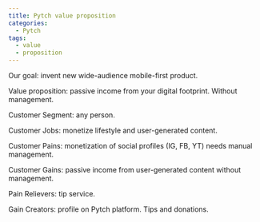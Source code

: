 ```yaml
---
title: Pytch value proposition
categories: 
  - Pytch
tags:
  - value
  - proposition
---
```


Our goal: invent new wide-audience mobile-first product.


Value proposition: passive income from your digital footprint. Without management.  


Customer Segment: any person. 

Customer Jobs: monetize lifestyle and user-generated content. 

Customer Pains: monetization of social profiles (IG, FB, YT) needs manual management.

Customer Gains: passive income from user-generated content without management.

Pain Relievers: tip service.

Gain Creators: profile on Pytch platform. Tips and donations.    